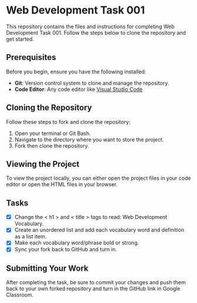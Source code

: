 # Web Development Task 001

This repository contains the files and instructions for completing Web Development Task 001. Follow the steps below to clone the repository and get started.

## Prerequisites

Before you begin, ensure you have the following installed:

- **Git**: Version control system to clone and manage the repository.
- **Code Editor**: Any code editor like [Visual Studio Code](https://code.visualstudio.com/)

## Cloning the Repository

Follow these steps to fork and clone the repository:

1. Open your terminal or Git Bash.
2. Navigate to the directory where you want to store the project.
3. Fork then clone the repository.

## Viewing the Project

To view the project locally, you can either open the project files in your code editor or open the HTML files in your browser.

## Tasks

- [X] Change the < h1 > and < title > tags to read: Web Development Vocabulary.
- [x] Create an unordered list and add each vocabulary word and definition as a list item.
- [x] Make each vocabulary word/phrase bold or strong.
- [x] Sync your fork back to GitHub and turn in.

## Submitting Your Work

After completing the task, be sure to commit your changes and push them back to your own forked repository and turn in the GitHub link in Google Classroom.
